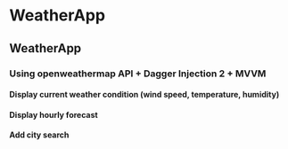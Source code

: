 # WeatherApp
## WeatherApp

### Using openweathermap API + Dagger Injection 2 + MVVM
#### Display current weather condition (wind speed, temperature, humidity)
#### Display hourly forecast
#### Add city search
